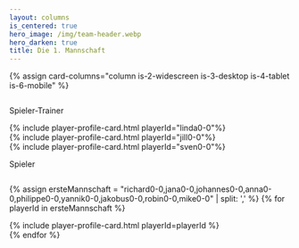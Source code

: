 ```yaml
---
layout: columns
is_centered: true
hero_image: /img/team-header.webp
hero_darken: true
title: Die 1. Mannschaft
---
```


{% assign card-columns="column is-2-widescreen is-3-desktop is-4-tablet is-6-mobile" %}

<div class="column is-12" style="flex: none; width: 100%">
    <p class="title is-3 has-text-centered">Spieler-Trainer</p>
</div>

<div class="{{card-columns}}">
  {% include player-profile-card.html playerId="linda0-0"%}
</div>
<div class="{{card-columns}}">
  {% include player-profile-card.html playerId="jill0-0"%}
</div>
<div class="{{card-columns}}">
  {% include player-profile-card.html playerId="sven0-0"%}
</div>

<div class="column is-12" style="flex: none; width: 100%">
    <p class="title is-3 has-text-centered">Spieler</p>
</div>

{% assign ersteMannschaft = "richard0-0,jana0-0,johannes0-0,anna0-0,philippe0-0,yannik0-0,jakobus0-0,robin0-0,mike0-0" | split: ',' %}
{% for playerId in ersteMannschaft %}
  <div class="{{card-columns}}">
    {% include player-profile-card.html playerId=playerId %}
  </div>
{% endfor %}
